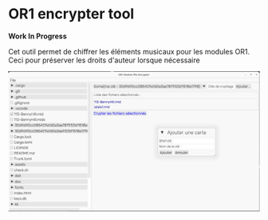 # OR1 encrypter tool


__Work In Progress__



Cet outil permet de chiffrer les éléments musicaux pour les modules OR1.
Ceci pour préserver les droits d'auteur lorsque nécessaire


![](doc/2023-04-16_gui.png)
